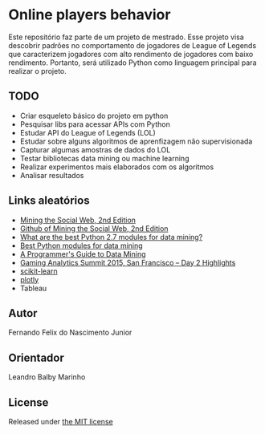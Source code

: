 # Online players behavior

Este repositório faz parte de um projeto de mestrado. Esse projeto visa descobrir padrões no comportamento de jogadores de League of Legends que caracterizem jogadores com alto rendimento de jogadores com baixo rendimento. Portanto, será utilizado Python como linguagem principal para realizar o projeto.

## TODO

* Criar esqueleto básico do projeto em python
* Pesquisar libs para acessar APIs com Python
* Estudar API do League of Legends (LOL)
* Estudar sobre alguns algoritmos de aprenfizagem não supervisionada
* Capturar algumas amostras de dados do LOL
* Testar bibliotecas data mining ou machine learning
* Realizar experimentos mais elaborados com os algoritmos
* Analisar resultados

## Links aleatórios

* [Mining the Social Web, 2nd Edition](http://shop.oreilly.com/product/0636920030195.do?cmp=af-strata-books-video-product_cj_0636920030195_7133220)
* [Github of Mining the Social Web, 2nd Edition](https://github.com/fernandojunior/Mining-the-Social-Web-2nd-Edition)
* [What are the best Python 2.7 modules for data mining?](http://www.quora.com/What-are-the-best-Python-2-7-modules-for-data-mining)
* [Best Python modules for data mining](http://www.kdnuggets.com/2012/11/best-python-modules-for-data-mining.html)
* [A Programmer's Guide to Data Mining](http://guidetodatamining.com/)
* [Gaming Analytics Summit 2015, San Francisco – Day 2 Highlights](http://www.kdnuggets.com/2015/05/gaming-analytics-summit-san-francisco-highlights-day2.html#.VVES4duzsWk.linkedin)
* [scikit-learn](http://scikit-learn.org/stable/)
* [plotly](https://plot.ly/plot)
* Tableau

## Autor

Fernando Felix do Nascimento Junior

## Orientador

Leandro Balby Marinho

## License

Released under [the MIT license](https://github.com/dndlab/dndlab.github.io/blob/master/LICENSE)
